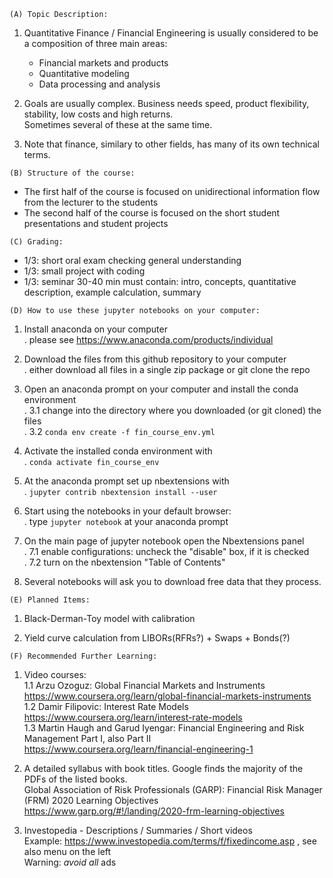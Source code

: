 
`(A) Topic Description:`

1. Quantitative Finance / Financial Engineering is usually considered to be a composition of three main areas:
   - Financial markets and products
   - Quantitative modeling
   - Data processing and analysis

2. Goals are usually complex. Business needs speed, product flexibility, stability, low costs and high returns.<br/>Sometimes several of these at the same time.

3. Note that finance, similary to other fields, has many of its own technical terms.


`(B) Structure of the course:`

- The first half of the course is focused on unidirectional information flow from the lecturer to the students
- The second half of the course is focused on the short student presentations and student projects


`(C) Grading:`

- 1/3: short oral exam checking general understanding
- 1/3: small project with coding
- 1/3: seminar 30-40 min must contain: intro, concepts, quantitative description, example calculation, summary


`(D) How to use these jupyter notebooks on your computer:`

1. Install anaconda on your computer<br/>
   . please see https://www.anaconda.com/products/individual

2. Download the files from this github repository to your computer<br/>
   . either download all files in a single zip package or git clone the repo

3. Open an anaconda prompt on your computer and install the conda environment<br/>
   . 3.1 change into the directory where you downloaded (or git cloned) the files<br/>
   . 3.2 `conda env create -f fin_course_env.yml`
 
4. Activate the installed conda environment with<br/>
   . `conda activate fin_course_env`

5. At the anaconda prompt set up nbextensions with<br/>
   . `jupyter contrib nbextension install --user`

6. Start using the notebooks in your default browser:<br/>
   . type `jupyter notebook` at your anaconda prompt

7. On the main page of jupyter notebook open the Nbextensions panel<br/>
   . 7.1 enable configurations: uncheck the "disable" box, if it is checked<br/>
   . 7.2 turn on the nbextension "Table of Contents"

8. Several notebooks will ask you to download free data that they process.


`(E) Planned Items:`

1. Black-Derman-Toy model with calibration

2. Yield curve calculation from LIBORs(RFRs?) + Swaps + Bonds(?)


`(F) Recommended Further Learning:`

1. Video courses:<br/>
   1.1 Arzu Ozoguz: Global Financial Markets and Instruments<br/>
       https://www.coursera.org/learn/global-financial-markets-instruments<br/>
   1.2 Damir Filipovic: Interest Rate Models<br/>
       https://www.coursera.org/learn/interest-rate-models<br/>
   1.3 Martin Haugh and Garud Iyengar: Financial Engineering and Risk Management Part I, also Part II<br/>
       https://www.coursera.org/learn/financial-engineering-1

2. A detailed syllabus with book titles. Google finds the majority of the PDFs of the listed books.<br/>
   Global Association of Risk Professionals (GARP): Financial Risk Manager (FRM) 2020 Learning Objectives<br/>
   https://www.garp.org/#!/landing/2020-frm-learning-objectives

3. Investopedia - Descriptions / Summaries / Short videos<br/>
   Example: https://www.investopedia.com/terms/f/fixedincome.asp , see also menu on the left<br/>
   Warning: _avoid all_ ads
